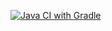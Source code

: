 [![Java CI with Gradle](https://github.com/nataliaPronina/BankUserTest/actions/workflows/gradle.yml/badge.svg)](https://github.com/nataliaPronina/BankUserTest/actions/workflows/gradle.yml)